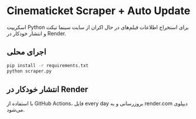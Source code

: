 # Cinematicket Scraper + Auto Update

اسکریپت Python برای استخراج اطلاعات فیلم‌های در حال اکران از سایت سینما تیکت و انتشار خودکار در Render.

## اجرای محلی

```bash
pip install -r requirements.txt
python scraper.py
```

## انتشار خودکار در Render

با استفاده از GitHub Actions، فایل every day بروزرسانی و به render.com دیپلوی می‌شود.
